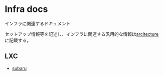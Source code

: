 # Infra docs

インフラに関連するドキュメント

セットアップ情報等を記述し、インフラに関連する汎用的な情報は[arcitecture](https://github.com/halcyon-org/belifeline-architecture)に記載する。

## LXC

- [subaru](./lxc/subaru/README.md)
